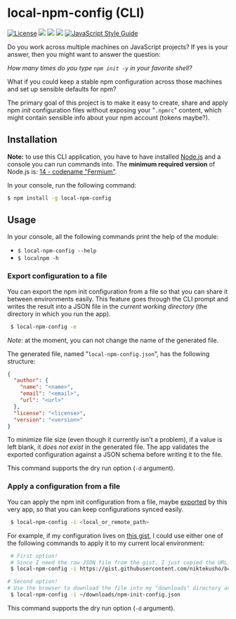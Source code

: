 # local-npm-config (CLI)

[![License](https://img.shields.io/github/license/niktekusho/local-npm-config.svg?style=flat)](./LICENSE)
[![](https://img.shields.io/npm/v/local-npm-config.svg)](https://www.npmjs.com/package/local-npm-config)
[![](https://github.com/niktekusho/local-npm-config/workflows/Build%20Status/badge.svg)](https://github.com/niktekusho/local-npm-config/actions)
[![](https://img.shields.io/node/v/local-npm-config.svg)](https://www.npmjs.com/package/local-npm-config)
[![JavaScript Style Guide](https://cdn.rawgit.com/standard/standard/master/badge.svg)](https://github.com/standard/standard)

Do you work across multiple machines on JavaScript projects? If yes is your answer, then you might want to answer the question:

*How many times do you type `npm init -y` in your favorite shell?*

What if you could keep a stable npm configuration across those machines and set up sensible defaults for npm?

The primary goal of this project is to make it easy to create, share and apply npm *init* configuration files without exposing your "`.npmrc`" content, which might contain sensible info about your npm account (tokens maybe?).

## Installation

**Note:** to use this CLI application, you have to have installed [Node.js](https://nodejs.org/) and a console you can run commands into. The **minimum required version** of Node.js is: [14 - codename "Fermium"](https://github.com/nodejs/Release#release-schedule).

In your console, run the following command:

```sh
$ npm install -g local-npm-config
```

<!-- [![Install animation](./assets/install.gif)](./assets/install.gif) -->

## Usage

In your console, all the following commands print the help of the module:

-   `$ local-npm-config --help`
-   `$ localnpm -h`

<!-- [![Usage animation](./assets/examples.gif)](./assets/examples.gif) -->

### Export configuration to a file

You can export the npm init configuration from a file so that you can share it between environments easily. This feature goes through the CLI prompt and writes the result into a JSON file in the *current working directory* (the directory in which you run the app).

```sh
 $ local-npm-config -e
```

*Note*: at the moment, you can not change the name of the generated file.

The generated file, named "`local-npm-config.json`", has the following structure:

```json
{
  "author": {
    "name": "<name>",
    "email": "<email>",
    "url": "<url>"
  },
  "license": "<license>",
  "version": "<version>"
}
```

To minimize file size (even though it currently isn't a problem), if a value is left blank, it *does not exist* in the generated file.
The app validates the exported configuration against a JSON schema before writing it to the file.

This command supports the dry run option (`-d` argument).

### Apply a configuration from a file

You can apply the npm init configuration from a file, maybe [exported](#export-configuration-to-a-file) by this very app, so that you can keep configurations synced easily.

```sh
 $ local-npm-config -i <local_or_remote_path>
```

For example, if my configuration lives on [this gist](https://gist.github.com/niktekusho/b4f229c24db26512f02b552401053a7c), I could use either one of the following commands to apply it to my current local environment:

```sh
 # First option!
 # Since I need the raw JSON file from the gist, I just copied the URL of the "raw" gist
 $ local-npm-config -i https://gist.githubusercontent.com/niktekusho/b4f229c24db26512f02b552401053a7c/raw/188f486f0433759bf9b3a2b6c3de29111cd38fc1/npm-init-config.json

# Second option!
# Use the browser to download the file into my "downloads" directory and give the CLI its path
 $ local-npm-config -i ~/downloads/npm-init-config.json
```

This command supports the dry run option (`-d` argument).

<!-- [![Usage animation](./assets/examples.gif)](./assets/examples.gif) -->
